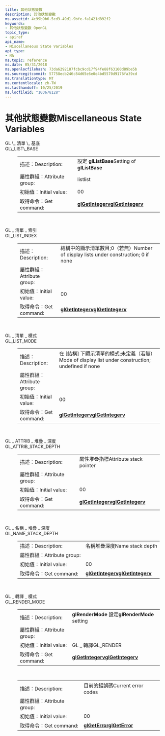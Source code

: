 ```yaml
---
title: 其他狀態變數
description: 其他狀態變數
ms.assetid: 4c99b9b6-5cd3-49d1-9bfe-fa1421d892f2
keywords:
- 其他狀態變數 OpenGL
topic_type:
- apiref
api_name:
- Miscellaneous State Variables
api_type:
- NA
ms.topic: reference
ms.date: 05/31/2018
ms.openlocfilehash: 73da6292187fcbc9cd17f94fe88f63160d89be5b
ms.sourcegitcommit: 57758ecb246c84d65e6e0e4bd5570d9176fa39cd
ms.translationtype: MT
ms.contentlocale: zh-TW
ms.lasthandoff: 10/25/2019
ms.locfileid: "103678128"
---
```

# <a name="miscellaneous-state-variables"></a><span data-ttu-id="85cd1-104">其他狀態變數</span><span class="sxs-lookup"><span data-stu-id="85cd1-104">Miscellaneous State Variables</span></span>

<dl> <span data-ttu-id="85cd1-105"><dt><span id="GL_LIST_BASE"></span><span id="gl_list_base"></span>GL \_ 清單 \_ 基底</dt> </span><span class="sxs-lookup"><span data-stu-id="85cd1-105"><dt><span id="GL_LIST_BASE"></span><span id="gl_list_base"></span>GL\_LIST\_BASE</dt> </span></span><dd> 

|                  |                                        |
|------------------|----------------------------------------|
| <span data-ttu-id="85cd1-106">描述：</span><span class="sxs-lookup"><span data-stu-id="85cd1-106">Description:</span></span>     | <span data-ttu-id="85cd1-107">設定 **glListBase**</span><span class="sxs-lookup"><span data-stu-id="85cd1-107">Setting of **glListBase**</span></span>              |
| <span data-ttu-id="85cd1-108">屬性群組：</span><span class="sxs-lookup"><span data-stu-id="85cd1-108">Attribute group:</span></span> | <span data-ttu-id="85cd1-109">list</span><span class="sxs-lookup"><span data-stu-id="85cd1-109">list</span></span>                                   |
| <span data-ttu-id="85cd1-110">初始值：</span><span class="sxs-lookup"><span data-stu-id="85cd1-110">Initial value:</span></span>   | <span data-ttu-id="85cd1-111">0</span><span class="sxs-lookup"><span data-stu-id="85cd1-111">0</span></span>                                      |
| <span data-ttu-id="85cd1-112">取得命令：</span><span class="sxs-lookup"><span data-stu-id="85cd1-112">Get command:</span></span>     | [<span data-ttu-id="85cd1-113">**glGetIntegerv**</span><span class="sxs-lookup"><span data-stu-id="85cd1-113">**glGetIntegerv**</span></span>](glgetintegerv.md) |



 

<span data-ttu-id="85cd1-114"></dd> <dt><span id="GL_LIST_INDEX"></span><span id="gl_list_index"></span>GL \_ 清單 \_ 索引</dt> </span><span class="sxs-lookup"><span data-stu-id="85cd1-114"></dd> <dt><span id="GL_LIST_INDEX"></span><span id="gl_list_index"></span>GL\_LIST\_INDEX</dt> </span></span><dd> 

|                  |                                                                                  |
|------------------|----------------------------------------------------------------------------------|
| <span data-ttu-id="85cd1-115">描述：</span><span class="sxs-lookup"><span data-stu-id="85cd1-115">Description:</span></span>     | <span data-ttu-id="85cd1-116">結構中的顯示清單數目;0（若無）</span><span class="sxs-lookup"><span data-stu-id="85cd1-116">Number of display lists under construction; 0 if none</span></span>                            |
| <span data-ttu-id="85cd1-117">屬性群組：</span><span class="sxs-lookup"><span data-stu-id="85cd1-117">Attribute group:</span></span> |                                                                                  |
| <span data-ttu-id="85cd1-118">初始值：</span><span class="sxs-lookup"><span data-stu-id="85cd1-118">Initial value:</span></span>   | <span data-ttu-id="85cd1-119">0</span><span class="sxs-lookup"><span data-stu-id="85cd1-119">0</span></span>                                                                                |
| <span data-ttu-id="85cd1-120">取得命令：</span><span class="sxs-lookup"><span data-stu-id="85cd1-120">Get command:</span></span>     | [<span data-ttu-id="85cd1-121">**glGetIntegerv**</span><span class="sxs-lookup"><span data-stu-id="85cd1-121">**glGetIntegerv**</span></span>](glgetbooleanv--glgetdoublev--glgetfloatv--glgetintegerv.md) |



 

<span data-ttu-id="85cd1-122"></dd> <dt><span id="GL_LIST_MODE"></span><span id="gl_list_mode"></span>GL \_ 清單 \_ 模式</dt> </span><span class="sxs-lookup"><span data-stu-id="85cd1-122"></dd> <dt><span id="GL_LIST_MODE"></span><span id="gl_list_mode"></span>GL\_LIST\_MODE</dt> </span></span><dd> 

|                  |                                                                                  |
|------------------|----------------------------------------------------------------------------------|
| <span data-ttu-id="85cd1-123">描述：</span><span class="sxs-lookup"><span data-stu-id="85cd1-123">Description:</span></span>     | <span data-ttu-id="85cd1-124">在 [結構] 下顯示清單的模式;未定義（若無）</span><span class="sxs-lookup"><span data-stu-id="85cd1-124">Mode of display list under construction; undefined if none</span></span>                       |
| <span data-ttu-id="85cd1-125">屬性群組：</span><span class="sxs-lookup"><span data-stu-id="85cd1-125">Attribute group:</span></span> |                                                                                  |
| <span data-ttu-id="85cd1-126">初始值：</span><span class="sxs-lookup"><span data-stu-id="85cd1-126">Initial value:</span></span>   | <span data-ttu-id="85cd1-127">0</span><span class="sxs-lookup"><span data-stu-id="85cd1-127">0</span></span>                                                                                |
| <span data-ttu-id="85cd1-128">取得命令：</span><span class="sxs-lookup"><span data-stu-id="85cd1-128">Get command:</span></span>     | [<span data-ttu-id="85cd1-129">**glGetIntegerv**</span><span class="sxs-lookup"><span data-stu-id="85cd1-129">**glGetIntegerv**</span></span>](glgetbooleanv--glgetdoublev--glgetfloatv--glgetintegerv.md) |



 

<span data-ttu-id="85cd1-130"></dd> <dt><span id="GL_ATTRIB_STACK_DEPTH"></span><span id="gl_attrib_stack_depth"></span>GL \_ ATTRIB \_ 堆疊 \_ 深度</dt> </span><span class="sxs-lookup"><span data-stu-id="85cd1-130"></dd> <dt><span id="GL_ATTRIB_STACK_DEPTH"></span><span id="gl_attrib_stack_depth"></span>GL\_ATTRIB\_STACK\_DEPTH</dt> </span></span><dd> 

|                  |                                                                                  |
|------------------|----------------------------------------------------------------------------------|
| <span data-ttu-id="85cd1-131">描述：</span><span class="sxs-lookup"><span data-stu-id="85cd1-131">Description:</span></span>     | <span data-ttu-id="85cd1-132">屬性堆疊指標</span><span class="sxs-lookup"><span data-stu-id="85cd1-132">Attribute stack pointer</span></span>                                                          |
| <span data-ttu-id="85cd1-133">屬性群組：</span><span class="sxs-lookup"><span data-stu-id="85cd1-133">Attribute group:</span></span> |                                                                                  |
| <span data-ttu-id="85cd1-134">初始值：</span><span class="sxs-lookup"><span data-stu-id="85cd1-134">Initial value:</span></span>   | <span data-ttu-id="85cd1-135">0</span><span class="sxs-lookup"><span data-stu-id="85cd1-135">0</span></span>                                                                                |
| <span data-ttu-id="85cd1-136">取得命令：</span><span class="sxs-lookup"><span data-stu-id="85cd1-136">Get command:</span></span>     | [<span data-ttu-id="85cd1-137">**glGetIntegerv**</span><span class="sxs-lookup"><span data-stu-id="85cd1-137">**glGetIntegerv**</span></span>](glgetbooleanv--glgetdoublev--glgetfloatv--glgetintegerv.md) |



 

<span data-ttu-id="85cd1-138"></dd> <dt><span id="GL_NAME_STACK_DEPTH"></span><span id="gl_name_stack_depth"></span>GL \_ 名稱 \_ 堆疊 \_ 深度</dt> </span><span class="sxs-lookup"><span data-stu-id="85cd1-138"></dd> <dt><span id="GL_NAME_STACK_DEPTH"></span><span id="gl_name_stack_depth"></span>GL\_NAME\_STACK\_DEPTH</dt> </span></span><dd> 

|                  |                                                                                  |
|------------------|----------------------------------------------------------------------------------|
| <span data-ttu-id="85cd1-139">描述：</span><span class="sxs-lookup"><span data-stu-id="85cd1-139">Description:</span></span>     | <span data-ttu-id="85cd1-140">名稱堆疊深度</span><span class="sxs-lookup"><span data-stu-id="85cd1-140">Name stack depth</span></span>                                                                 |
| <span data-ttu-id="85cd1-141">屬性群組：</span><span class="sxs-lookup"><span data-stu-id="85cd1-141">Attribute group:</span></span> |                                                                                  |
| <span data-ttu-id="85cd1-142">初始值：</span><span class="sxs-lookup"><span data-stu-id="85cd1-142">Initial value:</span></span>   | <span data-ttu-id="85cd1-143">0</span><span class="sxs-lookup"><span data-stu-id="85cd1-143">0</span></span>                                                                                |
| <span data-ttu-id="85cd1-144">取得命令：</span><span class="sxs-lookup"><span data-stu-id="85cd1-144">Get command:</span></span>     | [<span data-ttu-id="85cd1-145">**glGetIntegerv**</span><span class="sxs-lookup"><span data-stu-id="85cd1-145">**glGetIntegerv**</span></span>](glgetbooleanv--glgetdoublev--glgetfloatv--glgetintegerv.md) |



 

<span data-ttu-id="85cd1-146"></dd> <dt><span id="GL_RENDER_MODE"></span><span id="gl_render_mode"></span>GL \_ 轉譯 \_ 模式</dt> </span><span class="sxs-lookup"><span data-stu-id="85cd1-146"></dd> <dt><span id="GL_RENDER_MODE"></span><span id="gl_render_mode"></span>GL\_RENDER\_MODE</dt> </span></span><dd> 

|                  |                                                                                  |
|------------------|----------------------------------------------------------------------------------|
| <span data-ttu-id="85cd1-147">描述：</span><span class="sxs-lookup"><span data-stu-id="85cd1-147">Description:</span></span>     | <span data-ttu-id="85cd1-148">**glRenderMode** 設定</span><span class="sxs-lookup"><span data-stu-id="85cd1-148">**glRenderMode** setting</span></span>                                                         |
| <span data-ttu-id="85cd1-149">屬性群組：</span><span class="sxs-lookup"><span data-stu-id="85cd1-149">Attribute group:</span></span> |                                                                                  |
| <span data-ttu-id="85cd1-150">初始值：</span><span class="sxs-lookup"><span data-stu-id="85cd1-150">Initial value:</span></span>   | <span data-ttu-id="85cd1-151">GL \_ 轉譯</span><span class="sxs-lookup"><span data-stu-id="85cd1-151">GL\_RENDER</span></span>                                                                       |
| <span data-ttu-id="85cd1-152">取得命令：</span><span class="sxs-lookup"><span data-stu-id="85cd1-152">Get command:</span></span>     | [<span data-ttu-id="85cd1-153">**glGetIntegerv**</span><span class="sxs-lookup"><span data-stu-id="85cd1-153">**glGetIntegerv**</span></span>](glgetbooleanv--glgetdoublev--glgetfloatv--glgetintegerv.md) |



 



|                  |                                  |
|------------------|----------------------------------|
| <span data-ttu-id="85cd1-154">描述：</span><span class="sxs-lookup"><span data-stu-id="85cd1-154">Description:</span></span>     | <span data-ttu-id="85cd1-155">目前的錯誤碼</span><span class="sxs-lookup"><span data-stu-id="85cd1-155">Current error codes</span></span>              |
| <span data-ttu-id="85cd1-156">屬性群組：</span><span class="sxs-lookup"><span data-stu-id="85cd1-156">Attribute group:</span></span> |                                  |
| <span data-ttu-id="85cd1-157">初始值：</span><span class="sxs-lookup"><span data-stu-id="85cd1-157">Initial value:</span></span>   | <span data-ttu-id="85cd1-158">0</span><span class="sxs-lookup"><span data-stu-id="85cd1-158">0</span></span>                                |
| <span data-ttu-id="85cd1-159">取得命令：</span><span class="sxs-lookup"><span data-stu-id="85cd1-159">Get command:</span></span>     | [<span data-ttu-id="85cd1-160">**glGetError**</span><span class="sxs-lookup"><span data-stu-id="85cd1-160">**glGetError**</span></span>](glgeterror.md) |



 

</dd> </dl>

 

 




